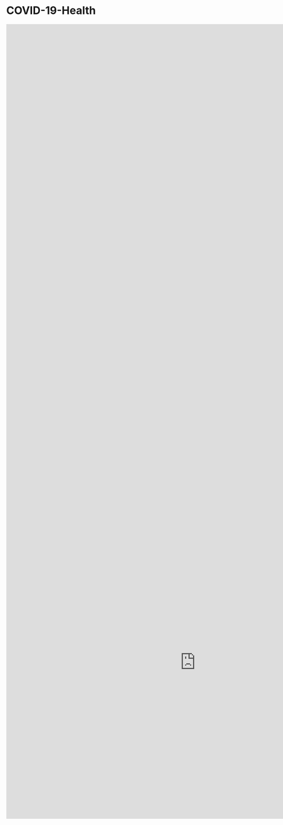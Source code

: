 # COVID-19-Health


<center><iframe src="https://public.tableau.com/shared/R5PFQFSS2?:display_count=y&:embed=y&:display_count=yes&:toolbar=no" width="2004" height="1269" frameborder="0"></iframe></center>
<center><iframe src="https://public.tableau.com/views/Top100_15888924314820/Dashboard1?:retry=yes&:display_count=y&:origin=viz_share_link" width="1000" height="827" frameborder="0"></iframe></center>

